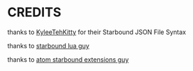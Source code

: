 # CREDITS

thanks to [KyleeTehKitty](https://marketplace.visualstudio.com/publishers/KyleeTehKitty) for their Starbound JSON File Syntax

thanks to [starbound lua guy](starbound-lua-guy)

thanks to [atom starbound extensions guy](atom-starbound-estensions-guy)
